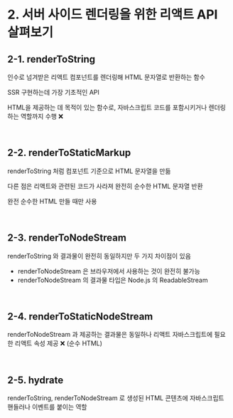 # 2. 서버 사이드 렌더링을 위한 리액트 API 살펴보기

## 2-1. renderToString

인수로 넘겨받은 리액트 컴포넌트를 렌더링해 HTML 문자열로 반환하는 함수

SSR 구현하는데 가장 기초적인 API

HTML을 제공하는 데 목적이 있는 함수로, 자바스크립트 코드를 포함시키거나 렌더링하는 역할까지 수행 ❌

<br>

## 2-2. renderToStaticMarkup

renderToString 처럼 컴포넌트 기준으로 HTML 문자열을 만듦

다른 점은 리액트와 관련된 코드가 사라져 완전히 순수한 HTML 문자열 반환

완전 순수한 HTML 만들 때만 사용

<br>

## 2-3. renderToNodeStream

renderToString 와 결과물이 완전히 동일하지만 두 가지 차이점이 있음

- renderToNodeStream 은 브라우저에서 사용하는 것이 완전히 불가능
- renderToNodeStream 의 결과물 타입은 Node.js 의 ReadableStream

<br>

## 2-4. renderToStaticNodeStream

renderToNodeStream 과 제공하는 결과물은 동일하나 리액트 자바스크립트에 필요한 리액트 속성 제공 ❌
(순수 HTML)

<br>

## 2-5. hydrate

renderToString, renderToNodeStream 로 생성된 HTML 콘텐츠에 자바스크립트 핸들러나 이벤트를 붙이는 역할
